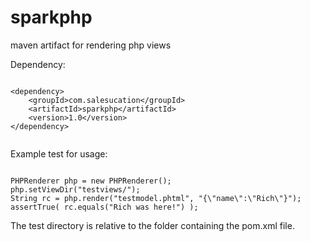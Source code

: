 # sparkphp
maven artifact for rendering php views

Dependency:

```

<dependency>
    <groupId>com.salesucation</groupId>
    <artifactId>sparkphp</artifactId>
    <version>1.0</version>
</dependency>


```

Example test for usage:

```

PHPRenderer php = new PHPRenderer();
php.setViewDir("testviews/");
String rc = php.render("testmodel.phtml", "{\"name\":\"Rich\"}");
assertTrue( rc.equals("Rich was here!") );

```

The test directory is relative to the folder containing the pom.xml file.